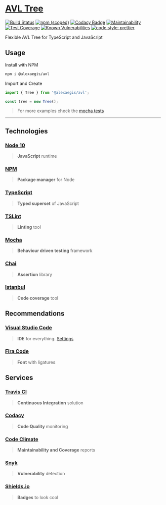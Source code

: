 # [AVL Tree](https://en.wikipedia.org/wiki/AVL_tree)

[![Build Status](https://travis-ci.com/AlexAegis/avl.svg?branch=master)](https://travis-ci.com/AlexAegis/avl) [![npm (scoped)](https://img.shields.io/npm/v/@alexaegis/avl.svg?style=popout)](https://www.npmjs.com/package/@alexaegis/avl) [![Codacy Badge](https://api.codacy.com/project/badge/Grade/35d7fb5b31c9407094abf49fc445cc48)](https://www.codacy.com/app/AlexAegis/avl?utm_source=github.com&utm_medium=referral&utm_content=AlexAegis/avl&utm_campaign=Badge_Grade) [![Maintainability](https://api.codeclimate.com/v1/badges/35161dd7d57e3759381a/maintainability)](https://codeclimate.com/github/AlexAegis/avl/maintainability) [![Test Coverage](https://api.codeclimate.com/v1/badges/35161dd7d57e3759381a/test_coverage)](https://codeclimate.com/github/AlexAegis/avl/test_coverage) [![Known Vulnerabilities](https://snyk.io/test/github/AlexAegis/avl/badge.svg?targetFile=package.json)](https://snyk.io/test/github/AlexAegis/avl?targetFile=package.json) [![code style: prettier](https://img.shields.io/badge/code_style-prettier-ff69b4.svg)](https://github.com/prettier/prettier)

Flexible AVL Tree for TypeScript and JavaScript

## Usage

Install with NPM

```bash
npm i @alexaegis/avl
```

Import and Create

```TypeScript
import { Tree } from '@alexaegis/avl';

const tree = new Tree();
```

> For more examples check the [mocha tests](./src/test/)

---

## Technologies

### [Node 10](https://nodejs.org/en/)

> **JavaScript** runtime

### [NPM](https://www.npmjs.com/)

> **Package manager** for Node

### [TypeScript](https://www.typescriptlang.org/)

> **Typed superset** of JavaScript

### [TSLint](https://palantir.github.io/tslint/)

> **Linting** tool

### [Mocha](https://mochajs.org/)

> **Behaviour driven testing** framework

### [Chai](https://www.chaijs.com/)

> **Assertion** library

### [Istanbul](https://istanbul.js.org/)

> **Code coverage** tool

## Recommendations

### [Visual Studio Code](https://code.visualstudio.com/)

> **IDE** for everything. [Settings](./.vscode/)

### [Fira Code](https://github.com/tonsky/FiraCode)

> **Font** with ligatures

## Services

### [Travis CI](https://travis-ci.com/)

> **Continuous Integration** solution

### [Codacy](https://codacy.com/)

> **Code Quality** monitoring

### [Code Climate](https://codeclimate.com/)

> **Maintainability and Coverage** reports

### [Snyk](https://snyk.io/)

> **Vulnerability** detection

### [Shields.io](https://shields.io/#/)

> **Badges** to look cool
